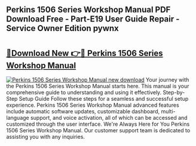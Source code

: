 ## Perkins 1506 Series Workshop Manual PDF Download Free - Part-E19 User Guide Repair - Service Owner Edition pywnx

# <h2><a href="http://cf16040.oget.top/?id=Perkins+1506+Series+Workshop+Manual">🔗Download New 👉🔴 Perkins 1506 Series Workshop Manual</a></h2>

[![Perkins 1506 Series Workshop Manual new download](https://i.imgur.com/5g1atiW.png)](http://cf16040.oget.top/?id=Perkins+1506+Series+Workshop+Manual)
Your journey with the Perkins 1506 Series Workshop Manual starts here. This manual is your comprehensive guide to understanding and using it effectively. Step-by-Step Setup Guide Follow these steps for a seamless and successful setup experience. Perkins 1506 Series Workshop Manual advanced features include automatic software updates, customizable dashboard, multi-language support, and voice activation, all of which can be accessed and customized through the user interface. We're Always Here for You Perkins 1506 Series Workshop Manual. Our customer support team is dedicated to assisting you with any inquiries.

